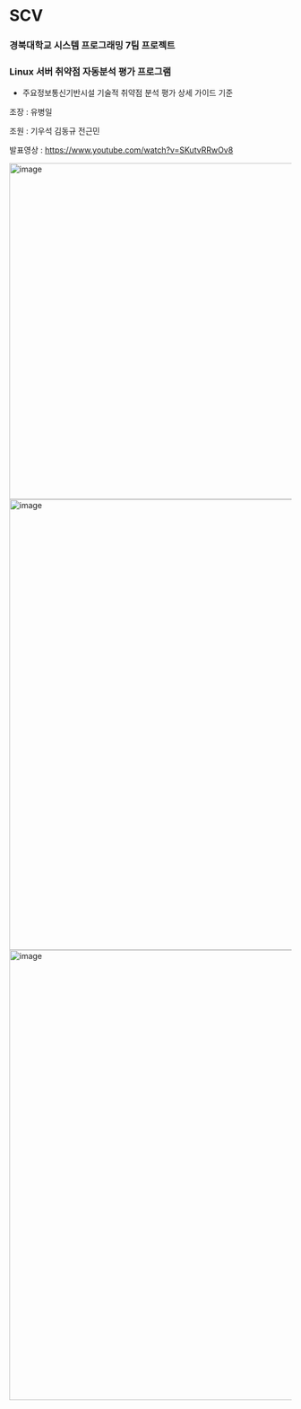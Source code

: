 # SCV
### 경북대학교 시스템 프로그래밍 7팀 프로젝트 
### Linux 서버 취약점 자동분석 평가 프로그램 ###

- 주요정보통신기반시설 기술적 취약점 분석 평가 상세 가이드 기준

조장 : 유병일

조원 : 기우석 김동규 전근민

발표영상 : https://www.youtube.com/watch?v=SKutvRRwOv8

<img width="599" alt="image" src="https://user-images.githubusercontent.com/75841024/159189806-d4d857fa-3934-435a-a8a5-fa6186de67a5.png">
<img width="803" alt="image" src="https://user-images.githubusercontent.com/75841024/159189814-c116940b-b618-4aba-8927-64f5abd213d8.png">
<img width="802" alt="image" src="https://user-images.githubusercontent.com/75841024/159189822-9232ad84-1a96-4820-95d8-598f8b4a2921.png">
